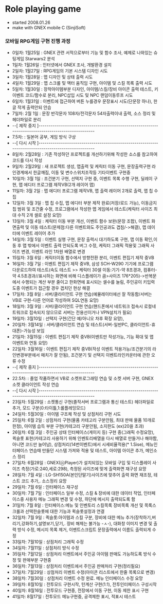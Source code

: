 # Role playing game
* started 2008.01.26
* make with GNEX mobile C (SinjiSoft)


### 모바일 RPG게임 구현 진행 과정
*  0일차: 1월25일 : GNEX 관련 서적으로부터 기능 및 함수 조사, 예제로 나와있는 슈팅게임 Starwars2 분석
*  1일차: 1월26일 : 인터넷에서 GNEX 조사, 개발환경 설치
*  2일차: 1월27일 : RPG게임의 기본 시스템 디자인 시도
*  3일차: 1월28일 : 맵 디자인 및 상태 출력 시도
*  4일차: 1월29일 : 맵 스크롤 및 액터 움직임 구현, 아이템 및 스킬 목록 출력 시도
*  5일차: 1월30일 : 장착아이템부분 디자인, 아이템/스킬/장비 아이콘 출력 테스트, 키 이벤트 코드/함수로 분리, NPC삽입 시도 및 NPC 랜덤이동루프 시도
*  6일차: 1월31일 : 이벤트에 접근하여 버튼 누를경우 문장표시 시도(단문장 하나), 한글 작게 출력안되 안습
*  7일차: 2월 1일 : 문장 반각문자 108자/전각문자 54자출력이내 출력, 소스 정리 및 헤더파일로 분리
* --[ 제작 중지 ]-------------------------------------------------------------------------------------------------------
*  7.5차:         : 일본어 공부, 게임 방식 구상
* --[ 다시 시작 ]-------------------------------------------------------------------------------------------------------
*  8일차: 2월28일 : 기존 작성하던 프로젝트를 개선하기위해 작성한 소스를 참고하여 코드를 다시 작성
*  9일차: 2월29일 : 새 프로젝트 생성, 맵출력 및 케릭터 이동 구현, 문장출력구현 라인경계에서 한글깨짐, 이동 및 변수스위치조작등 기타이벤트 구현중
* 10일차: 3월 1일 : 조건분기 구현, 선택지 구현 중, 이벤트 목록 수행 구현, 딜레이 구현, 맵 에디터 프로그램 제작VB(2개 레이어 맵)
* 11일차: 3월 2일 : 맵 에디터 프로그램 제작VB, 맵 출력 레이어 2개로 출력, 맵 칩 수집
* 12일차: 3월 3일 : 맵 칩 수집, 맵 에디터 부분 제작 완료(저장/로드 가능), 이동금지 칩 범위 및 조건줄 수정, 프로그램에서 작성한 맵 게임에서 테스트(케릭터 사이즈 최대 수직 2개 셀로 설정 요망)
* 13일차: 3월 4일 : 케릭터 이동 부분 개선, 이벤트 함수 보완(문장 조합), 이벤트 화면출력 및 이동 테스트(문제점:다른 이벤트와도 주인공과도 겹침/->해결), 맵 데이터에 이벤트 레이어 추가
* 14일차: 3월 5일 : 이벤트 실행 구현, 문장 출력시 대기하도록 구현, 맵 이동 확인,이동 후 맵 밖에서 이벤트 출력 안되도록 버그 수정, 케릭터 그래픽 적용및 그래픽 사이즈 변경, 이벤트 라인 1차원 배열로 변경
* 15일차: 3월 6일 : 케릭터이동 함수에서 방향전환 분리, 이벤트 편집기 제작 중VB
* 16일차: 3월 7일 : 이벤트 편집기 제작 중VB, 삼성 SCH-W290 기기에 프로그램 다운로드하여 테스트(속도 테스트 >> 케릭터 30셀 이동:기기-약 8초경과, 컴퓨터-약 4.5초경과//표시하는 화면에 비해 디스플레이가 큼>사이즈 176*205)->반복문에서 수행되는 계산 부분 줄이고 한화면에 표시되는 셀수를 늘림, 주인공이 키입력도중 이벤트가 접근할 경우 겹치던 현상 해결
* 17일차: 3월 8일 : 서버/클라이언트 구현 연습(예뮬레이터에선 잘 작동함/서버는 VB로 구현-다른 언어로 작성하여 SQL연동 요망)
* 18일차: 3월 9일 : 서버/클라이언트 구현 연습(핸드폰에서 네트워크 접속시 로컬네트워크로 접속되지 않으므로 서버는 전용선이거나 VPN설치가 필요)
* 19일차: 3월10일 : 선택지 구현(간단 예/아니오 차후 확장 요망), 
* 20일차: 3월14일 : 서버/클라이언트 연습 및 테스트(서버-일반PC, 클라이언트-휴대폰)-가능성 보임
* 21일차: 3월15일 : 이벤트 편집기 제작 중VB(이벤트만 작성가능, 기능 확대 및 맵 이벤트와 연동 요망)
* 22일차: 3월16일 : 이벤트 편집기 제작 중VB(작성 이벤트 적용가능/조건분기의 라인변경부분에서 매치가 잘 안됨), 조건분기 및 선택지 이벤트라인카운터에 관한 오류 수정
* --[ 제작 중지 ]-------------------------------------------------------------------------------------------------------
* 22.5차:         : 졸업 작품하면서 VB로 소켓프로그래밍 연습 및 소켓 서버 구현, GNEX 소켓 클라이언트 작성 연습
* --[ 다시 시작 ]-------------------------------------------------------------------------------------------------------
* 23일차: 5월29일 : 소켓통신 구현(졸작서버 프로그램과 통신 테스트) 헤더파일로 추가, 모드 구분(0:타이틀,1:롤플레잉모드)
* 24일차: 5월30일 : 아이템 구조체 작성 및 상점처리 구현 시도
* 25일차: 6월 2일 : 상점처리 구현(물품 카테고리 구분안됨, 최대 판매 물품 10개로 한정), 아이템 습득 부분 구현(카테고리 구분안됨, 소지한도 (ex)20을 초과)
* 26일차: 6월 3일 : 주인공 상태 인터페이스(게이지 등) 구현 중(그래픽 수정요망), 퀵슬롯 표현(카테고리 사용하기 위해 인벤토리배열을 다시 배열로 만들거나 해야함, 아니면 코드만 늘어남), 상점처리(14번이벤트)에서 시세비율적용(* 1.Sise), 메뉴인터페이스 연습때 만들던 시스템 가져와 적용 및 테스트, 아이템 아이콘 추가, 메인소스 정리
* 27일차: 6월28일 : GNEX(ⓜPlayer)가 설치되있는 모바일 구입 및 디스플레이 사이즈 측정(가로:240,세로:298), 측정된 사이즈에 맞게 출력화면 재구성 요망
* 28일차: 7월 4일 : LG-SH150A(본인단말기)사이즈에 맞추어 출력 화면 재조정, 테스트 코드 추가,. 소스정리 요망
* 29일차: 7월 6일 : 인터페이스 재구성
* 30일차: 7월 7일 : 인터페이스 일부 수정, 스킬 & 장비에 대한 데이터 작업, 인터페이스중 사용자 메뉴 그래픽 변경 및 수정, 하단에 메시지 출력되도록 함
* 31일차: 7월 8일 : 인터페이스:메뉴 및 인벤토리 스킬목록 장비목록 개선 및 목록스크롤과 선택한슬롯에 대한 기능과 퀵슬롯설정과 연결
* 32일차: 7월 9일 : 퀵슬롯:아이템과 스킬 구분, 장비에 대한 메뉴 추가(장착하기,버리기,강화하기,설명보기,닫기,. 장비 해제는 불가능 -ㅅ-), 대화창 이미지 변경 및 출력 방식 수정, 메시지 목록 제거, 이벤트스크립트 문장출력에서 이름도 출력되게 수정
* 33일차: 7월10일 : 상점처리 그래픽 수정
* 34일차: 7월11일 : 상점처리 방식 수정
* 35일차: 7월12일 : 상점처리 이벤트에서 주인공 아이템 판매도 가능하도록 방식 수정 및 판매부분 구현중
* 36일차: 7월13일 : 상점처리 이벤트에서 주인공 판매처리 구현(정리필요)
* 37일차: 7월29일 : 상점처리 이벤트 수정(아이콘 리스트에서 한줄 목록으로 변경)
* 38일차: 7월30일 : 상점처리 이벤트 수정 완료. 메뉴 인터페이스 수정 요망
* 39일차: 8월10일 : 전투모드 구현시작, 턴계산 구현(1:1), 전투인터페이스 구성시작
* 40일차: 8월16일 : 전투모드 구현중, 전장에서 이동 구현, 이동 제한 표시 구현
* 41일차: 8월17일 : 전투모드 메뉴구현중, 공격제한 표시, 적표시 테스트